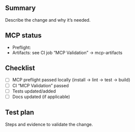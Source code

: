 ## Summary
Describe the change and why it’s needed.

## MCP status
- Preflight: <!-- pass/fail -->
- Artifacts: see CI job “MCP Validation” → mcp-artifacts

## Checklist
- [ ] MCP preflight passed locally (install → lint → test → build)
- [ ] CI “MCP Validation” passed
- [ ] Tests updated/added
- [ ] Docs updated (if applicable)

## Test plan
Steps and evidence to validate the change.